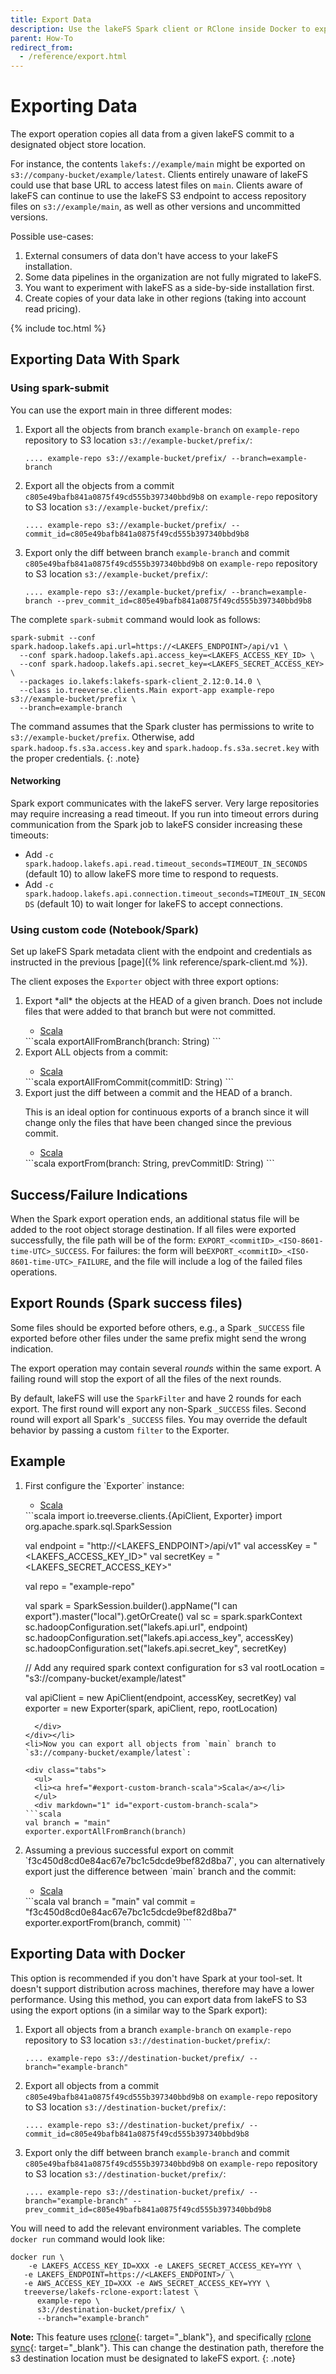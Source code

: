 ```yaml
---
title: Export Data
description: Use the lakeFS Spark client or RClone inside Docker to export a lakeFS commit to the object store.
parent: How-To
redirect_from: 
  - /reference/export.html
---
```


# Exporting Data
The export operation copies all data from a given lakeFS commit to
a designated object store location.

For instance, the contents `lakefs://example/main` might be exported on
`s3://company-bucket/example/latest`. Clients entirely unaware of lakeFS could use that
base URL to access latest files on `main`. Clients aware of lakeFS can continue to use
the lakeFS S3 endpoint to access repository files on `s3://example/main`, as well as
other versions and uncommitted versions.

Possible use-cases:
1. External consumers of data don't have access to your lakeFS installation.
1. Some data pipelines in the organization are not fully migrated to lakeFS.
1. You want to experiment with lakeFS as a side-by-side installation first.
1. Create copies of your data lake in other regions (taking into account read pricing).

{% include toc.html %}

## Exporting Data With Spark 

### Using spark-submit
You can use the export main in three different modes:

1. Export all the objects from branch `example-branch` on `example-repo` repository to S3 location `s3://example-bucket/prefix/`:

   ```shell
   .... example-repo s3://example-bucket/prefix/ --branch=example-branch
   ```


1. Export all the objects from a commit `c805e49bafb841a0875f49cd555b397340bbd9b8` on `example-repo` repository to S3 location `s3://example-bucket/prefix/`:

   ```shell
   .... example-repo s3://example-bucket/prefix/ --commit_id=c805e49bafb841a0875f49cd555b397340bbd9b8
   ```

1. Export only the diff between branch `example-branch` and commit `c805e49bafb841a0875f49cd555b397340bbd9b8`
   on `example-repo` repository to S3 location `s3://example-bucket/prefix/`:

   ```shell
   .... example-repo s3://example-bucket/prefix/ --branch=example-branch --prev_commit_id=c805e49bafb841a0875f49cd555b397340bbd9b8
   ```

The complete `spark-submit` command would look as follows:

```shell
spark-submit --conf spark.hadoop.lakefs.api.url=https://<LAKEFS_ENDPOINT>/api/v1 \
  --conf spark.hadoop.lakefs.api.access_key=<LAKEFS_ACCESS_KEY_ID> \
  --conf spark.hadoop.lakefs.api.secret_key=<LAKEFS_SECRET_ACCESS_KEY> \
  --packages io.lakefs:lakefs-spark-client_2.12:0.14.0 \
  --class io.treeverse.clients.Main export-app example-repo s3://example-bucket/prefix \
  --branch=example-branch
```

The command assumes that the Spark cluster has permissions to write to `s3://example-bucket/prefix`.
Otherwise, add `spark.hadoop.fs.s3a.access.key` and `spark.hadoop.fs.s3a.secret.key` with the proper credentials.
{: .note}

#### Networking

Spark export communicates with the lakeFS server.  Very large repositories
may require increasing a read timeout.  If you run into timeout errors
during communication from the Spark job to lakeFS consider increasing these
timeouts:

* Add `-c spark.hadoop.lakefs.api.read.timeout_seconds=TIMEOUT_IN_SECONDS`
  (default 10) to allow lakeFS more time to respond to requests.
* Add `-c
  spark.hadoop.lakefs.api.connection.timeout_seconds=TIMEOUT_IN_SECONDS`
  (default 10) to wait longer for lakeFS to accept connections.

### Using custom code (Notebook/Spark)

Set up lakeFS Spark metadata client with the endpoint and credentials as instructed in the previous [page]({% link reference/spark-client.md %}).

The client exposes the `Exporter` object with three export options:

<ol><li>
Export *all* the objects at the HEAD of a given branch. Does not include
files that were added to that branch but were not committed.

<div class="tabs">
  <ul>
  <li><a href="#export-head-scala">Scala</a></li>
  </ul>
  <div markdown="1" id="export-head-scala">
```scala
exportAllFromBranch(branch: String)
```
  </div>
</div>
</li>
<li>Export ALL objects from a commit:

<div class="tabs">
  <ul>
  <li><a href="#export-commit-scala">Scala</a></li>
  </ul>
  <div markdown="1" id="export-commit-scala">
```scala
exportAllFromCommit(commitID: String)
```
  </div>
</div>
</li>
<li>Export just the diff between a commit and the HEAD of a branch.

   This is an ideal option for continuous exports of a branch since it will change only the files
   that have been changed since the previous commit.

<div class="tabs">
  <ul>
  <li><a href="#export-diffs-scala">Scala</a></li>
  </ul>
  <div markdown="1" id="export-diffs-scala">
```scala
exportFrom(branch: String, prevCommitID: String)
```
  </div>
</div>
</li>
</ol>

## Success/Failure Indications

When the Spark export operation ends, an additional status file will be added to the root
object storage destination.
If all files were exported successfully, the file path will be of the form: `EXPORT_<commitID>_<ISO-8601-time-UTC>_SUCCESS`.
For failures: the form will be`EXPORT_<commitID>_<ISO-8601-time-UTC>_FAILURE`, and the file will include a log of the failed files operations.

## Export Rounds (Spark success files)
Some files should be exported before others, e.g., a Spark `_SUCCESS` file exported before other files under
the same prefix might send the wrong indication.

The export operation may contain several *rounds* within the same export.
A failing round will stop the export of all the files of the next rounds.

By default, lakeFS will use the `SparkFilter` and have 2 rounds for each export.
The first round will export any non-Spark `_SUCCESS` files. Second round will export all Spark's `_SUCCESS` files.
You may override the default behavior by passing a custom `filter` to the Exporter.  

## Example

<ol><li>First configure the `Exporter` instance:

<div class="tabs">
  <ul>
    <li><a href="#export-custom-setup-scala">Scala</a></li>
  </ul>
  <div markdown="1" id="export-custom-setup-scala">
```scala
import io.treeverse.clients.{ApiClient, Exporter}
import org.apache.spark.sql.SparkSession

val endpoint = "http://<LAKEFS_ENDPOINT>/api/v1"
val accessKey = "<LAKEFS_ACCESS_KEY_ID>"
val secretKey = "<LAKEFS_SECRET_ACCESS_KEY>"

val repo = "example-repo"

val spark = SparkSession.builder().appName("I can export").master("local").getOrCreate()
val sc = spark.sparkContext
sc.hadoopConfiguration.set("lakefs.api.url", endpoint)
sc.hadoopConfiguration.set("lakefs.api.access_key", accessKey)
sc.hadoopConfiguration.set("lakefs.api.secret_key", secretKey)

// Add any required spark context configuration for s3
val rootLocation = "s3://company-bucket/example/latest"

val apiClient = new ApiClient(endpoint, accessKey, secretKey)
val exporter = new Exporter(spark, apiClient, repo, rootLocation)
```
  </div>
</div></li>
<li>Now you can export all objects from `main` branch to `s3://company-bucket/example/latest`:

<div class="tabs">
  <ul>
  <li><a href="#export-custom-branch-scala">Scala</a></li>
  </ul>
  <div markdown="1" id="export-custom-branch-scala">
```scala
val branch = "main"
exporter.exportAllFromBranch(branch)
```
  </div>
</div></li>
<li>Assuming a previous successful export on commit `f3c450d8cd0e84ac67e7bc1c5dcde9bef82d8ba7`,
you can alternatively export just the difference between `main` branch and the commit:

<div class="tabs">
  <ul>
    <li><a href="#export-custom-diffs-scala">Scala</a></li>
  </ul>
  <div markdown="1" id="export-custom-diffs-scala">
```scala
val branch = "main"
val commit = "f3c450d8cd0e84ac67e7bc1c5dcde9bef82d8ba7"
exporter.exportFrom(branch, commit)
```
  </div>
</div></li></ol>

## Exporting Data with Docker

This option is recommended if you don't have Spark at your tool-set.
It doesn't support distribution across machines, therefore may have a lower performance. 
Using this method, you can export data from lakeFS to S3 using the export options (in a similar way to the Spark export):

1. Export all objects from a branch `example-branch` on `example-repo` repository to S3 location `s3://destination-bucket/prefix/`:

   ```shell
   .... example-repo s3://destination-bucket/prefix/ --branch="example-branch"
   ```


1. Export all objects from a commit `c805e49bafb841a0875f49cd555b397340bbd9b8` on `example-repo` repository to S3 location `s3://destination-bucket/prefix/`:

   ```shell
   .... example-repo s3://destination-bucket/prefix/ --commit_id=c805e49bafb841a0875f49cd555b397340bbd9b8
   ```


1. Export only the diff between branch `example-branch` and commit `c805e49bafb841a0875f49cd555b397340bbd9b8`
   on `example-repo` repository to S3 location `s3://destination-bucket/prefix/`:

   ```shell
   .... example-repo s3://destination-bucket/prefix/ --branch="example-branch" --prev_commit_id=c805e49bafb841a0875f49cd555b397340bbd9b8
   ```

You will need to add the relevant environment variables.
The complete `docker run` command would look like:

```shell
docker run \
    -e LAKEFS_ACCESS_KEY_ID=XXX -e LAKEFS_SECRET_ACCESS_KEY=YYY \
   -e LAKEFS_ENDPOINT=https://<LAKEFS_ENDPOINT>/ \
   -e AWS_ACCESS_KEY_ID=XXX -e AWS_SECRET_ACCESS_KEY=YYY \
   treeverse/lakefs-rclone-export:latest \
      example-repo \
      s3://destination-bucket/prefix/ \
      --branch="example-branch"
```

**Note:** This feature uses [rclone](https://rclone.org/){: target="_blank"},
and specifically [rclone sync](https://rclone.org/commands/rclone_sync/){: target="_blank"}. This can change the destination path, therefore the s3 destination location must be designated to lakeFS export.
{: .note}
